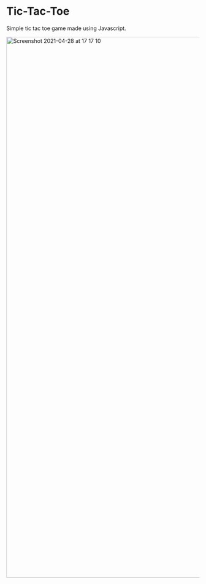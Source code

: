 # Tic-Tac-Toe
Simple tic tac toe game made using Javascript.

<img width="1412" alt="Screenshot 2021-04-28 at 17 17 10" src="https://user-images.githubusercontent.com/63564199/116438974-ebab9600-a846-11eb-8ad5-3a3987d807af.png">
